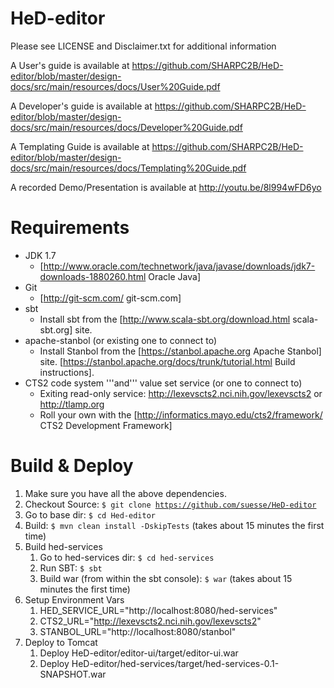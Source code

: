 # HeD-editor
Please see LICENSE and Disclaimer.txt for additional information

A User's guide is available at
https://github.com/SHARPC2B/HeD-editor/blob/master/design-docs/src/main/resources/docs/User%20Guide.pdf

A Developer's guide is available at
https://github.com/SHARPC2B/HeD-editor/blob/master/design-docs/src/main/resources/docs/Developer%20Guide.pdf

A Templating Guide is available at
https://github.com/SHARPC2B/HeD-editor/blob/master/design-docs/src/main/resources/docs/Templating%20Guide.pdf

A recorded Demo/Presentation is available at
http://youtu.be/8l994wFD6yo

# Requirements
* JDK 1.7
	* [http://www.oracle.com/technetwork/java/javase/downloads/jdk7-downloads-1880260.html Oracle Java]
* Git
	* [http://git-scm.com/ git-scm.com]
* sbt
	* Install sbt from the [http://www.scala-sbt.org/download.html scala-sbt.org] site.
* apache-stanbol (or existing one to connect to)
	* Install Stanbol from the [https://stanbol.apache.org Apache Stanbol] site. [https://stanbol.apache.org/docs/trunk/tutorial.html Build instructions].
* CTS2 code system '''and''' value set service (or one to connect to)
	* Exiting read-only service: http://lexevscts2.nci.nih.gov/lexevscts2 or http://tlamp.org
	* Roll your own with the [http://informatics.mayo.edu/cts2/framework/ CTS2 Development Framework]

# Build & Deploy
1. Make sure you have all the above dependencies.
1. Checkout Source: <code>$ git clone https://github.com/suesse/HeD-editor</code>
1. Go to base dir: <code>$ cd Hed-editor</code>
1. Build: <code>$ mvn clean install -DskipTests</code> (takes about 15 minutes the first time)
1. Build hed-services
	1. Go to hed-services dir: <code>$ cd hed-services</code>
	1. Run SBT: <code>$ sbt</code>
	1. Build war (from within the sbt console): <code>$ war</code> (takes about 15 minutes the first time)
1. Setup Environment Vars
	1. HED_SERVICE_URL="http://localhost:8080/hed-services"
	1. CTS2_URL="http://lexevscts2.nci.nih.gov/lexevscts2"
	1. STANBOL_URL="http://localhost:8080/stanbol"
1. Deploy to Tomcat
	1. Deploy HeD-editor/editor-ui/target/editor-ui.war
	1. Deploy HeD-editor/hed-services/target/hed-services-0.1-SNAPSHOT.war